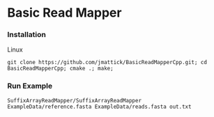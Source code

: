 # Basic Read Mapper

### Installation

Linux

```
git clone https://github.com/jmattick/BasicReadMapperCpp.git; cd BasicReadMapperCpp; cmake .; make;
```

### Run Example

```
SuffixArrayReadMapper/SuffixArrayReadMapper ExampleData/reference.fasta ExampleData/reads.fasta out.txt
```



